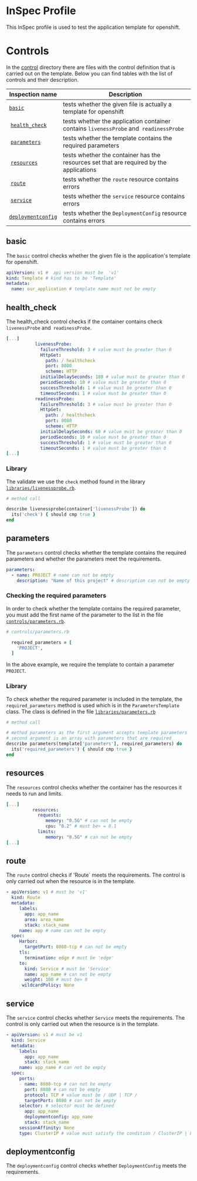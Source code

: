 # InSpec Profile

This InSpec profile is used to test the application template for openshift.


# Controls

In the [control](controls) directory there are files with the control definition that is carried out on the template. Below you can find tables with the list of controls and their description.

 Inspection name | Description
-----------------|-----
 [`basic`](controls/basic.rb) | tests whether the given file is actually a template for openshift
 [`health_check`](controls/health_check.rb) | tests whether the application container contains `livenessProbe` and` readinessProbe`
 [`parameters`](controls/parameters.rb) | tests whether the template contains the required parameters
 [`resources`](controls/resources.rb) | tests whether the container has the resources set that are required by the applications
 [`route`](controls/route.rb) | tests whether the `route` resource contains errors
 [`service`](controls/service.rb) | tests whether the `service` resource contains errors
 [`deploymentconfig`](controls/deploymentconfig.rb) | tests whether the `DeploymentConfig` resource contains errors

## basic

The `basic` control checks whether the given file is the application's template for openshift.

```yaml
apiVersion: v1 #  api version must be  'v1'
kind: Template # kind has to be 'Template'
metadata:
  name: our_application # template name must not be empty
```

## health_check

The health_check control checks if the container contains check `livenessProbe` and` readinessProbe`.

```yaml
[...]
           livenessProbe:
             failureThreshold: 3 # value must be greater than 0
             HttpGet:
               path: / healthcheck
               port: 8080
               scheme: HTTP
             initialDelaySeconds: 180 # value must be greater than 0
             periodSeconds: 10 # value must be greater than 0
             successThreshold: 1 # value must be greater than 0
             timeoutSeconds: 1 # value must be greater than 0
           readinessProbe:
             failureThreshold: 3 # value must be greater than 0
             HttpGet:
               path: / healthcheck
               port: 8080
               scheme: HTTP
             initialDelaySeconds: 60 # value must be greater than 0
             periodSeconds: 10 # value must be greater than 0
             successThreshold: 1 # value must be greater than 0
             timeoutSeconds: 1 # value must be greater than 0
[...]
```

### Library

The validate we use the `check` method found in the library [`libraries/livenessprobe.rb`](libraries/livenessprobe.rb).

```ruby
# method call

describe livenessprobe(container['livenessProbe']) do
  its('check') { should cmp true }
end
```

## parameters

The `parameters` control checks whether the template contains the required parameters and whether the parameters meet the requirements.

```yaml
parameters:
  - name: PROJECT # name can not be empty
    description: "Name of this project" # description can not be empty
```

### Checking the required parameters

In order to check whether the template contains the required parameter, you must add the first name of the parameter to the list in the file [`controls/parameters.rb`](controls/parameters.rb).

```ruby
# controls/parameters.rb

  required_parameters = [
    'PROJECT',
  ]
```

In the above example, we require the template to contain a parameter `PROJECT`.

### Library

To check whether the required parameter is included in the template, the `required_parameters` method is used which is in the `ParametersTemplate` class. The class is defined in the file [`libraries/parameters.rb`](libraries/parameters.rb)

```ruby
# method call

# method parameters as the first argument accepts template parameters
# second argument is an array with parameters that are required
describe parameters(template['parameters'], required_parameters) do
  its('required_parameters') { should cmp true }
end
```

## resources

The `resources` control checks whether the container has the resources it needs to run and limits.

```yaml
[...]
          resources:
            requests:
               memory: "0.5G" # can not be empty
               cpu: "0.2" # must be> = 0.1
            limits:
               memory: "0.5G" # can not be empty
[...]
```

## route

The `route` control checks if 'Route` meets the requirements. The control is only carried out when the resource is in the template.

```yaml
- apiVersion: v1 # must be 'v1'
  kind: Route
  metadata:
     labels:
       app: app_name
       area: area_name
       stack: stack_name
     name: app # name can not be empty
  spec:
     Harbor:
       targetPort: 8080-tcp # can not be empty
     tls:
       termination: edge # must be 'edge'
     to:
       kind: Service # must be 'Service'
       name: app_name # can not be empty
       weight: 100 # must be> 0
      wildcardPolicy: None
```

## service 

The `service` control checks whether `Service` meets the requirements. The control is only carried out when the resource is in the template.

```yaml
- apiVersion: v1 # must be v1
  kind: Service
  metadata:
     labels:
       app: app_name
       stack: stack_name
     name: app_name # can not be empty
  spec:
     ports:
     - name: 8080-tcp # can not be empty
       port: 8080 # can not be empty
       protocol: TCP # value must be / UDP | TCP /
       targetPort: 8080 # can not be empty
     selector: # selector must be defined
       app: app_name
       deploymentconfig: app_name
       stack: stack_name
     sessionAffinity: None
     type: ClusterIP # value must satisfy the condition / ClusterIP | LoadBalancer | NodePort | ExternalName /
```

## deploymentconfig

The `deploymentconfig` control checks whether `DeploymentConfig` meets the requirements.
